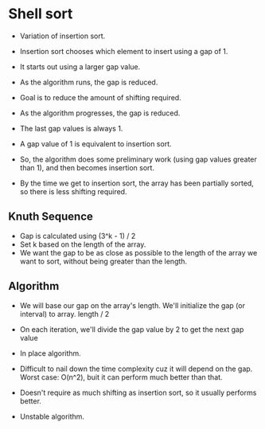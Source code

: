 # Shell sort

* Variation of insertion sort.
* Insertion sort chooses which element to insert using a gap of 1.
* It starts out using a larger gap value.
* As the algorithm runs, the gap is reduced.
* Goal is to reduce the amount of shifting required.

* As the algorithm progresses, the gap is reduced.
* The last gap values is always 1.
* A gap value of 1 is equivalent to insertion sort.
* So, the algorithm does some preliminary work (using gap values greater than 1), and then becomes insertion sort.
* By the time we get to insertion sort, the array has been partially sorted, so there is less shifting required.

## Knuth Sequence

* Gap is calculated using (3^k - 1) / 2
* Set k based on the length of the array.
* We want the gap to be as close as possible to the length of the array we want to sort, without being greater than the length.

## Algorithm

* We will base our gap on the array's length. We'll initialize the gap (or interval) to array. length / 2
* On each iteration, we'll divide the gap value by 2 to get the next gap value

* In place algorithm.
* Difficult to nail down the time complexity cuz it will depend on the gap. Worst case: O(n^2), buit it can perform much better than that.
* Doesn't require as much shifting as insertion sort, so it usually performs better.
* Unstable algorithm.
